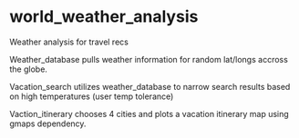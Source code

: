 # world_weather_analysis
Weather analysis for travel recs

Weather_database pulls weather information for random lat/longs accross the globe.

Vacation_search utilizes weather_database to narrow search results based on high temperatures (user temp tolerance)

Vaction_itinerary chooses 4 cities and plots a vacation itinerary map using gmaps dependency. 
